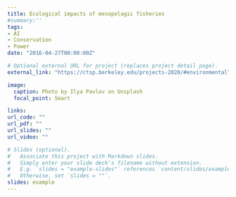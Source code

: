 ```yaml
---
title: Ecological impacts of mesopelagic fisheries
#summary:'' 
tags:
- AI
- Conservation
- Power
date: "2016-04-27T00:00:00Z"

# Optional external URL for project (replaces project detail page).
external_link: "https://ctsp.berkeley.edu/projects-2020/#environmental"

image:
  caption: Photo by Ilya Pavlov on Unsplash
  focal_point: Smart

links:
url_code: ""
url_pdf: ""
url_slides: ""
url_video: ""

# Slides (optional).
#   Associate this project with Markdown slides.
#   Simply enter your slide deck's filename without extension.
#   E.g. `slides = "example-slides"` references `content/slides/example-slides.md`.
#   Otherwise, set `slides = ""`.
slides: example
---
```

